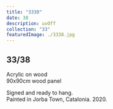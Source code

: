 ```yaml
---
title: "3338"
date: 38
description: uvOff
collection: "33"
featuredImage: ./3338.jpg
---
```


## 33/38

Acrylic on wood<br/>
90x90cm wood panel

Signed and ready to hang.<br/>
Painted in Jorba Town, Catalonia. 2020.